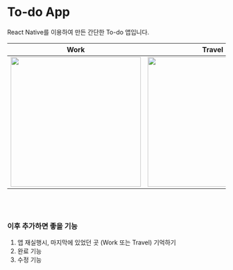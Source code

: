 # To-do App

React Native를 이용하여 만든 간단한 To-do 앱입니다.

|Work|Travel|Delete|
|:-:|:-:|:-:|
|<img src="https://user-images.githubusercontent.com/88651937/167299461-e9c8cf0d-1749-483d-b7a2-e524b52dcb54.PNG" width="300">|<img src="https://user-images.githubusercontent.com/88651937/167299465-f71c1118-0c09-4a0d-92a9-1e33daf6823f.PNG" width="300">|<img src="https://user-images.githubusercontent.com/88651937/167299452-2ccda699-1789-4340-8a91-824aa493836f.PNG" width="300">|

<br/><br/>
### 이후 추가하면 좋을 기능
1. 앱 재실행시, 마지막에 있었던 곳 (Work 또는 Travel) 기억하기
2. 완료 기능
3. 수정 기능
